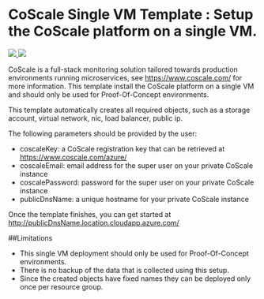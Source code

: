 # CoScale Single VM Template : Setup the CoScale platform on a single VM.

<a href="https://portal.azure.com/#create/Microsoft.Template/uri/https%3A%2F%2Fraw.githubusercontent.com%2Ffryckbos%2Fazure-quickstart-templates%2Fmaster%2Fcoscale-dev-env%2Fazuredeploy.json" target="_blank">
    <img src="http://azuredeploy.net/deploybutton.png"/>
</a>
<a href="http://armviz.io/#/?load=https%3A%2F%2Fraw.githubusercontent.com%2Ffryckbos%2Fazure-quickstart-templates%2Fmaster%2Fcoscale-dev-env%2Fazuredeploy.json" target="_blank">
    <img src="http://armviz.io/visualizebutton.png"/>
</a>

CoScale is a full-stack monitoring solution tailored towards production environments running microservices, see https://www.coscale.com/ for more information.
This template install the CoScale platform on a single VM and should only be used for Proof-Of-Concept environments.

This template automatically creates all required objects, such as a storage account, virtual network, nic, load balancer, public ip.

The following parameters should be provided by the user:
* coscaleKey: a CoScale registration key that can be retrieved at https://www.coscale.com/azure/
* coscaleEmail: email address for the super user on your private CoScale instance
* coscalePassword: password for the super user on your private CoScale instance
* publicDnsName: a unique hostname for your private CoScale instance

Once the template finishes, you can get started at http://publicDnsName.location.cloudapp.azure.com/

##Limitations
- This single VM deployment should only be used for Proof-Of-Concept environments.
- There is no backup of the data that is collected using this setup.
- Since the created objects have fixed names they can be deployed only once per resource group.

